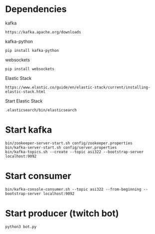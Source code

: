 Dependencies
============
kafka
```
https://kafka.apache.org/downloads
```
kafka-python
```
pip install kafka-python
```
websockets
```
pip install websockets
```
Elastic Stack
```
https://www.elastic.co/guide/en/elastic-stack/current/installing-elastic-stack.html
```

Start Elastic Stack
```
.elasticsearch/bin/elasticsearch
```

Start kafka
===========
```
bin/zookeeper-server-start.sh config/zookeeper.properties
bin/kafka-server-start.sh config/server.properties
bin/kafka-topics.sh --create --topic asi322 --bootstrap-server localhost:9092
```

Start consumer
==============
```
bin/kafka-console-consumer.sh --topic asi322 --from-beginning --bootstrap-server localhost:9092
```

Start producer (twitch bot)
===========================
```
python3 bot.py
```
